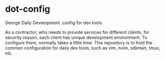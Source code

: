 # dot-config
George Daily Development .config for dev tools

As a contractor, who needs to provide services for different clients, for security reason, each client has unique development environment. 
To configure them, normally takes a little time. This repository is to hold the common configuration for daily dev tools, such as vim, nvim, sdkman, tmux, etc.

